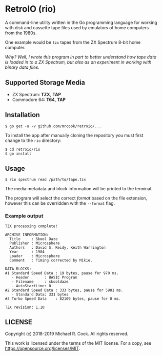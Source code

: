 # RetroIO (rio)

A command-line utility written in the Go programming language for working
with disk and cassette tape files used by emulators of home computers from
the 1980s.

One example would be `tzx` tapes from the ZX Spectrum 8-bit home computer.

_Why? Well, I wrote this program in part to better understand how tape data
is loaded in to a ZX Spectrum, but also as an experiment in working with
binary data files._


## Supported Storage Media

 * ZX Spectrum:  **TZX**, **TAP**
 * Commodore 64: **T64**, **TAP**


## Installation

    $ go get -u -v github.com/mrcook/retroio/...

To install the app after manually cloning the repository you must first change to the `rio` directory:

    $ cd retroio/rio
    $ go install


## Usage

    $ rio spectrum read /path/to/tape.tzx

The media metadata and block information will be printed to the terminal.

The program will select the correct _format_ based on the file extension,
however this can be overridden with the `--format` flag.


### Example output

```
TZX processing complete!

ARCHIVE INFORMATION:
  Title     : Skool Daze
  Publisher : Microsphere
  Authors   : David S. Reidy, Keith Warrington
  Year      : 1984
  Loader    : Microsphere
  Comment   : Timing corrected by Mikie.

DATA BLOCKS:
#1 Standard Speed Data : 19 bytes, pause for 970 ms.
   - Header       : BASIC Program
   - Filename     : skooldaze
   - AutoStartLine: 0
#2 Standard Speed Data : 333 bytes, pause for 5981 ms.
   - Standard Data: 331 bytes
#3 Turbo Speed Data    : 82109 bytes, pause for 0 ms.

TZX revision: 1.10
```


## LICENSE

Copyright (c) 2018-2019 Michael R. Cook. All rights reserved.

This work is licensed under the terms of the MIT license.
For a copy, see <https://opensource.org/licenses/MIT>.
